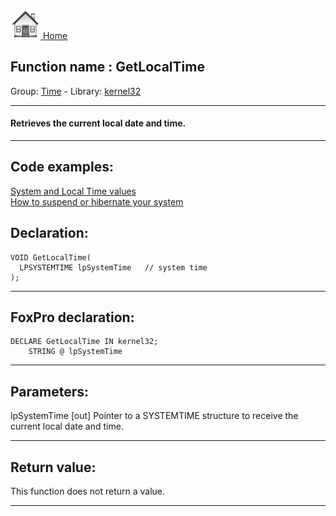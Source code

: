 [<img src="../../images/home.png"> Home ](https://github.com/VFPX/Win32API)  

## Function name : GetLocalTime
Group: [Time](../../functions_group.md#Time)  -  Library: [kernel32](../../../libraries.md#kernel32)  
***  


#### Retrieves the current local date and time.
***  


## Code examples:
[System and Local Time values](../../samples/sample_064.md)  
[How to suspend or hibernate your system](../../samples/sample_395.md)  

## Declaration:
```foxpro  
VOID GetLocalTime(
  LPSYSTEMTIME lpSystemTime   // system time
);  
```  
***  


## FoxPro declaration:
```foxpro  
DECLARE GetLocalTime IN kernel32;
	STRING @ lpSystemTime  
```  
***  


## Parameters:
lpSystemTime 
[out] Pointer to a SYSTEMTIME structure to receive the current local date and time.  
***  


## Return value:
This function does not return a value.  
***  

